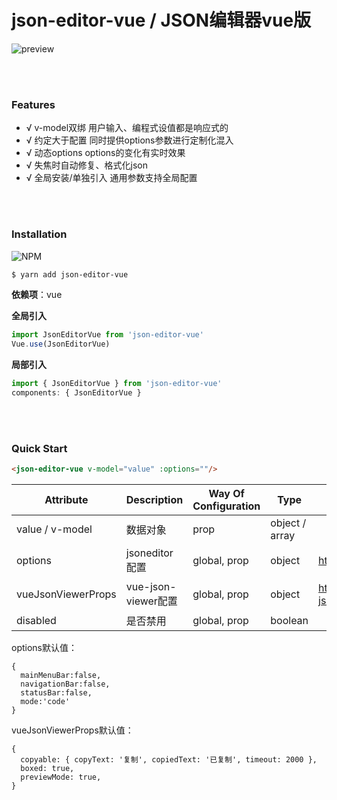 # json-editor-vue / JSON编辑器vue版

![preview](./preview.png)

<br/><br/>

### Features

- √ v-model双绑 用户输入、编程式设值都是响应式的
- √ 约定大于配置 同时提供options参数进行定制化混入
- √ 动态options options的变化有实时效果
- √ 失焦时自动修复、格式化json
- √ 全局安装/单独引入 通用参数支持全局配置

<br/><br/>

### Installation
![NPM](https://nodei.co/npm/json-editor-vue.png)
``` bash
$ yarn add json-editor-vue
```

**依赖项**：vue

**全局引入**
```js
import JsonEditorVue from 'json-editor-vue'
Vue.use(JsonEditorVue)
```

**局部引入**
```js
import { JsonEditorVue } from 'json-editor-vue'
components: { JsonEditorVue }
```

<br/><br/>

### Quick Start

```html
<json-editor-vue v-model="value" :options=""/>
```

| Attribute | Description | Way Of Configuration | Type | Accepted Values | Default |
| --- | --- | --- | --- | --- | --- |
| value / v-model | 数据对象 | prop | object / array | | |
| options | jsoneditor配置 | global, prop | object | https://github.com/josdejong/jsoneditor | *详见后文 |
| vueJsonViewerProps | vue-json-viewer配置 | global, prop | object | https://github.com/chenfengjw163/vue-json-viewer| *详见后文 |
| disabled | 是否禁用 | global, prop | boolean | | false |

options默认值：

```
{ 
  mainMenuBar:false, 
  navigationBar:false, 
  statusBar:false, 
  mode:'code' 
}
```

vueJsonViewerProps默认值：

```
{
  copyable: { copyText: '复制', copiedText: '已复制', timeout: 2000 },
  boxed: true,
  previewMode: true,
}
```
